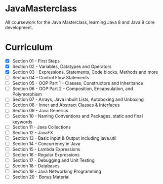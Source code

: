 # JavaMasterclass
All coursework for the Java Masterclass, learning Java 8 and Java 9 core development.


# Curriculum

- [x] Section 01 - First Steps
- [x] Section 02 - Variables, Datatypes and Operators
- [x] Section 03 - Expressions, Statements, Code blocks, Methods and more
- [ ] Section 04 - Control Flow Statements
- [ ] Section 05 - OOP Part 1 - Classes, Constructors and Inheritance
- [ ] Section 06 - OOP Part 2 - Composition, Encapsulation, and Polymorphism
- [ ] Section 07 - Arrays, Java inbuilt Lists, Autoboxing and Unboxing
- [ ] Section 08 - Inner and Abstract Classes & Interfaces
- [ ] Section 09 - Java Generics
- [ ] Section 10 - Naming Conventions and Packages. static and final keywords
- [ ] Section 11 - Java Collections
- [ ] Section 12 - JavaFX
- [ ] Section 13 - Basic Input & Output including java.util
- [ ] Section 14 - Concurrency in Java
- [ ] Section 15 - Lambda Expressions
- [ ] Section 16 - Regular Expressions
- [ ] Section 17 - Debugging and Unit Testing
- [ ] Section 18 - Databases
- [ ] Section 19 - Java Networking Programming
- [ ] Section 20 - Bonus Material
